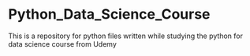 # Python_Data_Science_Course
This is a repository for python files written while studying the python for data science course from Udemy
